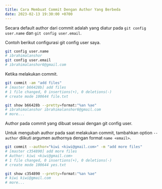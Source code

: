 ```yaml
---
title: Cara Membuat Commit Dengan Author Yang Berbeda
date: 2023-02-13 19:30:00 +0700
---
```


Secara default author dari commit adalah yang diatur pada `git config user.name` dan `git config user.email`.

Contoh berikut configurasi git config user saya.

```bash
git config user.name
# ibrahimalanshor
git config user.email
# ibrahimalanshor6@gmail.com
```

Ketika melakukan commit.

```bash
git commit -am "add files"
# [master b66428b] add files
# 1 file changed, 0 insertions(+), 0 deletions(-)
# create mode 100644 file.txt
```

```bash
git show b66428b --pretty=format:"%an %ae"
# ibrahimalanshor ibrahimalanshor6@gmail.com
# more...
```

Author pada commit yang dibuat sesuai dengan git config user.

Untuk mengubah author pada saat melakukan commit, tambahkan option `--author` diikuti argumen authornya dengan format `name <email>`.

```bash
git commit --author="kiwi <kiwi@gmail.com>" -m "add more files"
# [master c354890] add more files
# Author: kiwi <kiwi@gmail.com>
# 1 file changed, 0 insertions(+), 0 deletions(-)
# create mode 100644 yes.txt
```

```bash
git show c354890 --pretty=format:"%an %ae"
# kiwi kiwi@gmail.com
# more...
```